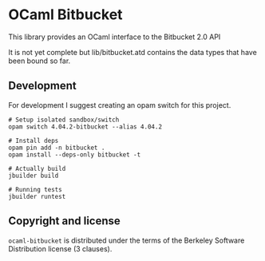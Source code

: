 OCaml Bitbucket
==========

This library provides an OCaml interface to the Bitbucket 2.0 API

It is not yet complete but lib/bitbucket.atd contains the data types that have been bound so far.

Development
----------

For development I suggest creating an opam switch for this project.

``` shell
# Setup isolated sandbox/switch
opam switch 4.04.2-bitbucket --alias 4.04.2

# Install deps
opam pin add -n bitbucket .
opam install --deps-only bitbucket -t

# Actually build
jbuilder build

# Running tests
jbuilder runtest
```

Copyright and license
----------
`ocaml-bitbucket` is distributed under the terms of the Berkeley Software Distribution license (3 clauses).
